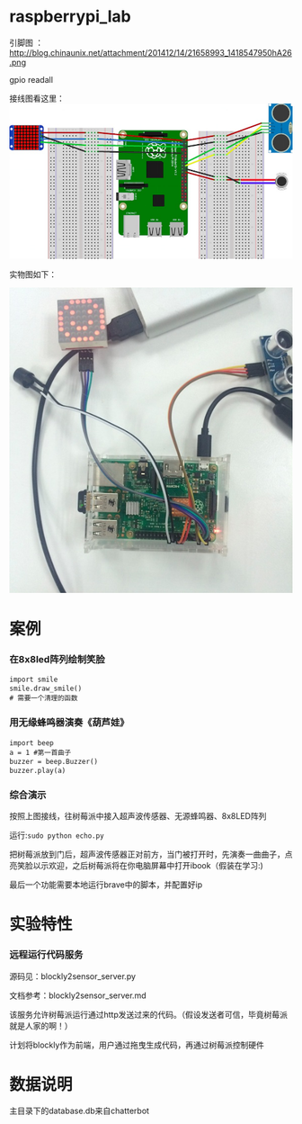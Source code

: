 # raspberrypi_lab
引脚图 ：http://blog.chinaunix.net/attachment/201412/14/21658993_1418547950hA26.png

gpio readall

接线图看这里：
![](https://raw.githubusercontent.com/wwj718/gif_bed/master/pi_fritzing.png)

实物图如下：

![](https://raw.githubusercontent.com/wwj718/gif_bed/master/pi_echo.png)


# 案例
### 在8x8led阵列绘制笑脸
```
import smile
smile.draw_smile()
# 需要一个清理的函数
```

### 用无缘蜂鸣器演奏《葫芦娃》
```
import beep
a = 1 #第一首曲子
buzzer = beep.Buzzer()
buzzer.play(a)
```  

### 综合演示
按照上图接线，往树莓派中接入超声波传感器、无源蜂鸣器、8x8LED阵列

运行:`sudo python echo.py`

把树莓派放到门后，超声波传感器正对前方，当门被打开时，先演奏一曲曲子，点亮笑脸以示欢迎，之后树莓派将在你电脑屏幕中打开ibook（假装在学习:) 

最后一个功能需要本地运行brave中的脚本，并配置好ip


#  实验特性
### 远程运行代码服务
源码见：blockly2sensor_server.py

文档参考：blockly2sensor_server.md

该服务允许树莓派运行通过http发送过来的代码。（假设发送者可信，毕竟树莓派就是人家的啊！）

计划将blockly作为前端，用户通过拖曳生成代码，再通过树莓派控制硬件

# 数据说明
主目录下的database.db来自chatterbot

